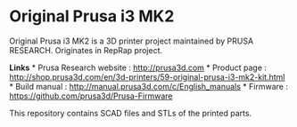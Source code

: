 # Original Prusa i3 MK2


Original Prusa i3 MK2 is a 3D printer project maintained by PRUSA RESEARCH.
Originates in RepRap project.

**Links**
 * Prusa Research website : http://prusa3d.com
 * Product page : http://shop.prusa3d.com/en/3d-printers/59-original-prusa-i3-mk2-kit.html
 * Build manual : http://manual.prusa3d.com/c/English_manuals
 * Firmware : https://github.com/prusa3d/Prusa-Firmware

This repository contains SCAD files and STLs of the printed parts.